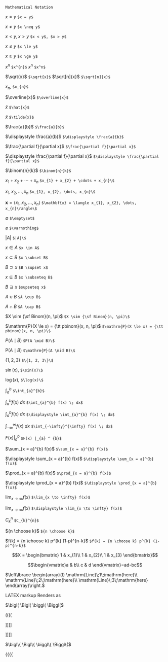 ```
Mathematical Notation
```

$x = y$  ```$x = y$```
 
$x \neq y$ ```$x \neq y$```

$x < y, x > y$ ```$x < y$, $x > y$```

$x \le y$  ```$x \le y$```

$x \ge y$  ```$x \ge y$```

$x^{n}$ ```$x^{n}$``` $x^n$ ```$x^n$```

$\sqrt{x}$ ```$\sqrt{x}$``` $\sqrt[n]{x}$ ```$\sqrt[n]{x}$```

$x_{n}$, ```$x_{n}$```

$\overline{x}$ ```$\overline{x}$```

$\hat{x}$ ```$\hat{x}$``` 

$\tilde{x}$ ```$\tilde{x}$```

$\frac{a}{b}$ ```$\frac{a}{b}$```

$\displaystyle \frac{a}{b}$ ```$\displaystyle \frac{a}{b}$```

$\frac{\partial f}{\partial x}$ ```$\frac{\partial f}{\partial x}$```

$\displaystyle \frac{\partial f}{\partial x}$ ```$\displaystyle \frac{\partial f}{\partial x}$```

$\binom{n}{k}$ ```$\binom{n}{k}$```

$x_{1} + x_{2} + \cdots + x_{n}$ ```$x_{1} + x_{2} + \cdots + x_{n}\$```

$x_{1}, x_{2}, \dots, x_{n}$ ```$x_{1}, x_{2}, \dots, x_{n}\$```

$\mathbf{x} = \langle x_{1}, x_{2}, \dots, x_{n}\rangle$ ```$\mathbf{x} = \langle x_{1}, x_{2}, \dots, x_{n}\rangle\$```

$\emptyset$ ```$\emptyset$```

$\varnothing$ ```$\varnothing$```

$|A|$ ```$|A|\$```

$x \in A$ ```$x \in A$```

$x \subset B$ ```$x \subset B$```

$B \supset x$ ```$B \supset x$```

$x \subseteq B$ ```$x \subseteq B$```

$B \supseteq x$ ```$supseteq x$```

$A \cup B$ ```$A \cup B$```

$A \cap B$ ```$A \cap B$```

$X \sim {\sf Binom}(n, \pi)$ ```$X \sim {\sf Binom}(n, \pi)\$```

$\mathrm{P}(X \le x) = {\tt pbinom}(x, n, \pi)$ ```$\mathrm{P}(X \le x) = {\tt pbinom}(x, n, \pi)\$```

$P(A \mid B)$ ```$P(A \mid B)\$```

$\mathrm{P}(A \mid B)$ ```$\mathrm{P}(A \mid B)\$```

$\{1, 2, 3\}$ ```$\{1, 2, 3\}\$```

$\sin(x)$, ```$\sin(x)\$```

$\log(x)$, ```$\log(x)\$```

$\int_{a}^{b}$ ```$\int_{a}^{b}$```

$\int_{a}^{b} f(x) \; dx$ ```$\int_{a}^{b} f(x) \; dx$```

$\displaystyle \int_{a}^{b} f(x) \; dx$ ```$\displaystyle \int_{a}^{b} f(x) \; dx$```

$\int_{-\infty}^{\infty} f(x) \; dx$ ```$\int_{-\infty}^{\infty} f(x) \; dx$```

$F(x) |_{a} ^ {b}$ ```$F(x) |_{a} ^ {b}$```

$\sum_{x = a}^{b} f(x)$ ```$\sum_{x = a}^{b} f(x)$```

$\displaystyle \sum_{x = a}^{b} f(x)$ ```$\displaystyle \sum_{x = a}^{b} f(x)$```

$\prod_{x = a}^{b} f(x)$ ```$\prod_{x = a}^{b} f(x)$```

$\displaystyle \prod_{x = a}^{b} f(x)$ ```$\displaystyle \prod_{x = a}^{b} f(x)$```

$\lim_{x \to \infty} f(x)$ ```$\lim_{x \to \infty} f(x)$```

$\displaystyle \lim_{x \to \infty} f(x)$ ```$\displaystyle \lim_{x \to \infty} f(x)$```

$C_{k}^{n}$ ```$C_{k}^{n}$```

${n \choose k}$ ```${n \choose k}$```

$f(k) = {n \choose k} p^{k} (1-p)^{n-k}$ ```$f(k) = {n \choose k} p^{k} (1-p)^{n-k}$```

$$X = \begin{bmatrix}
1 & x_{1}\\
1 & x_{2}\\
1 & x_{3}
\end{bmatrix}$$

$$\begin{vmatrix}a & b\\
c & d
\end{vmatrix}=ad-bc$$

$\left\lbrace \begin{array}{l}
\mathrm{Line}\;1\;\mathrm{here}\\
\mathrm{Line}\;2\;\mathrm{here}\\
\mathrm{Line}\;3\;\mathrm{here}
\end{array}\right.$

LATEX markup	Renders as

$\bigl( \Bigl( \biggl( \Biggl($	

${\displaystyle {\big (}{\Big (}{\bigg (}{\Bigg (}}$

$\bigr] \Bigr] \biggr] \Biggr]$	

${\displaystyle {\big ]}{\Big ]}{\bigg ]}{\Bigg ]}}$

$\bigl\{ \Bigl\{ \biggl\{ \Biggl\{$

${\displaystyle {\big \{}{\Big \{}{\bigg \{}{\Bigg \{}}$	



